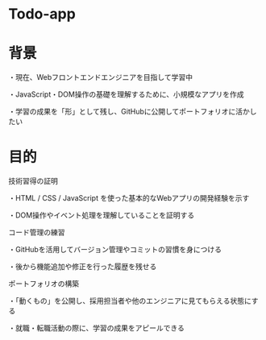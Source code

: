 # Todo-app

# 背景

・現在、Webフロントエンドエンジニアを目指して学習中

・JavaScript・DOM操作の基礎を理解するために、小規模なアプリを作成

・学習の成果を「形」として残し、GitHubに公開してポートフォリオに活かしたい

# 目的

技術習得の証明

・HTML / CSS / JavaScript を使った基本的なWebアプリの開発経験を示す

・DOM操作やイベント処理を理解していることを証明する

コード管理の練習

・GitHubを活用してバージョン管理やコミットの習慣を身につける

・後から機能追加や修正を行った履歴を残せる

ポートフォリオの構築

・「動くもの」を公開し、採用担当者や他のエンジニアに見てもらえる状態にする

・就職・転職活動の際に、学習の成果をアピールできる

